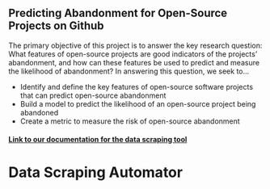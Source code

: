 ## Predicting Abandonment for Open-Source Projects on Github

The primary objective of this project is to answer the key research question: What features of open-source projects are good indicators of the projects’ abandonment, and how can these features be used to predict and measure the likelihood of abandonment? In answering this question, we seek to…

- Identify and define the key features of open-source software projects that can predict open-source abandonment
- Build a model to predict the likelihood of an open-source project being abandoned
- Create a metric to measure the risk of open-source abandonment

#### [Link to our documentation for the data scraping tool](https://docs.google.com/document/d/1Jjpl1xQaMB6FtYWBYjZK0QVgoFTovrYyPYvRcOOTF3k/edit?usp=sharing)

# Data Scraping Automator



